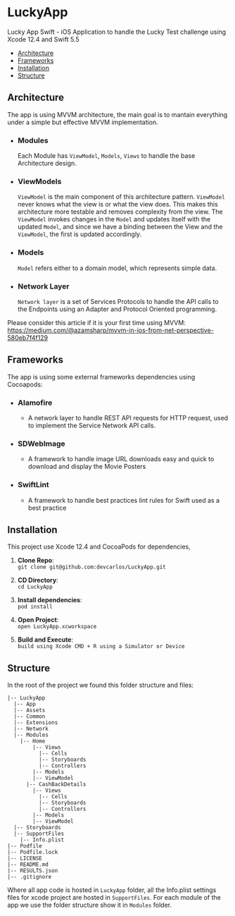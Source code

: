 # LuckyApp
Lucky App Swift - iOS Application to handle the Lucky Test challenge using Xcode 12.4 and Swift 5.5

- [Architecture](#Architecture)
- [Frameworks](#Frameworks)
- [Installation](#Installation)
- [Structure](#Structure)

## Architecture

The app is using MVVM architecture, the main goal is to mantain everything under a simple but effective MVVM implementation.

- ### Modules
    Each Module has `ViewModel`, `Models`, `Views` to handle the base Architecture design.

- ### ViewModels
    `ViewModel` is the main component of this architecture pattern. `ViewModel` never knows what the view is or what the view does. This makes this architecture more testable and removes complexity from the view. 
    The `ViewModel` invokes changes in the `Model` and updates itself with the updated `Model`, and since we have a binding between the View and the `ViewModel`, the first is updated accordingly.

- ### Models
    `Model` refers either to a domain model, which represents simple data.

- ### Network Layer
    `Network layer` is a set of Services Protocols to handle the API calls to the Endpoints using an Adapter and Protocol Oriented programming.

Please consider this article if it is your first time using MVVM:
https://medium.com/@azamsharp/mvvm-in-ios-from-net-perspective-580eb7f4f129

## Frameworks

The app is using some external frameworks dependencies using Cocoapods:

- ### Alamofire 
    - A network layer to handle REST API requests for HTTP request, used to implement the Service Network API calls.

- ### SDWebImage
    - A framework to handle image URL downloads easy and quick to download and display the Movie Posters 

- ### SwiftLint
    - A framework to handle best practices lint rules for Swift used as a best practice

## Installation

This project use Xcode 12.4 and CocoaPods for dependencies, 

1. **Clone Repo**:             
`git clone git@github.com:devcarlos/LuckyApp.git`

2. **CD Directory**:           
`cd LuckyApp`

3. **Install dependencies**:   
`pod install`

4. **Open Project**:           
`open LuckyApp.xcworkspace`

5. **Build and Execute**:      
`build using Xcode CMD + R using a Simulator or Device`

## Structure
In the root of the project we found this folder structure and files:
```
|-- LuckyApp
  |-- App
  |-- Assets
  |-- Common
  |-- Extensions
  |-- Network
  |-- Modules
    |-- Home
        |-- Views
          |-- Cells
          |-- Storyboards
          |-- Controllers
        |-- Models
        |-- ViewModel
      |-- CashBackDetails
        |-- Views
          |-- Cells
          |-- Storyboards
          |-- Controllers
        |-- Models
        |-- ViewModel
  |-- Storyboards
  |-- SupportFiles
    |-- Info.plist
|-- Podfile
|-- Podfile.lock
|-- LICENSE
|-- README.md
|-- RESULTS.json
|-- .gitignore

```
Where all app code is hosted in `LuckyApp` folder, all the Info.plist settings files for xcode project are hosted in `SupportFiles`. For each module of the app we use the folder structure show it in `Modules` folder.
